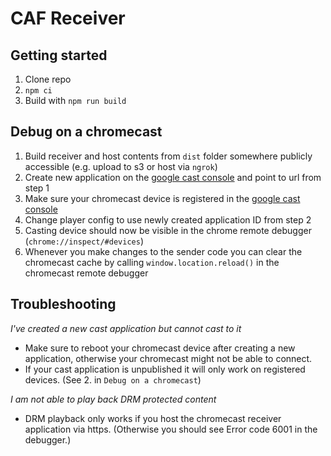 # CAF Receiver

## Getting started

1. Clone repo
2. ```npm ci```
3. Build with ```npm run build```


## Debug on a chromecast

1. Build receiver and host contents from `dist` folder somewhere publicly accessible (e.g. upload to s3 or host via `ngrok`)
2. Create new application on the [google cast console](https://cast.google.com/publish) and point to url from step 1
3. Make sure your chromecast device is registered in the [google cast console](https://cast.google.com/publish/#/devices)
4. Change player config to use newly created application ID from step 2
5. Casting device should now be visible in the chrome remote debugger (`chrome://inspect/#devices`)
6. Whenever you make changes to the sender code you can clear the chromecast cache by calling ```window.location.reload()``` in the chromecast remote debugger


## Troubleshooting

_I've created a new cast application but cannot cast to it_
- Make sure to reboot your chromecast device after creating a new application, otherwise your chromecast might not be able to connect.
- If your cast application is unpublished it will only work on registered devices. (See 2. in `Debug on a chromecast`)

_I am not able to play back DRM protected content_
- DRM playback only works if you host the chromecast receiver application via https. (Otherwise you should see Error code 6001 in the debugger.)